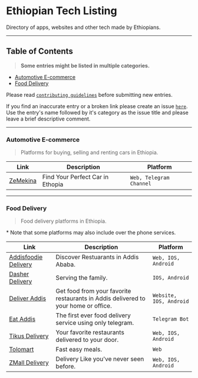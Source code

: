 # Ethiopian Tech Listing
Directory of apps, websites and other tech made by Ethiopians.

___

## Table of Contents

> **Some entries might be listed in multiple categories.** 

- [Automotive E-commerce](#automotive-e-commerce)
- [Food Delivery](#food-delivery)


Please read [`contributing guidelines`](https://github.com/harisonfekadu/ethiopian-tech/blob/main/contributing.md) before submitting new entries.

If you find an inaccurate entry or a broken link please create an issue [`here`](https://github.com/harisonfekadu/ethiopian-tech-listing/issues). Use the entry's name followed by it's category as the issue title and please leave a brief descriptive comment.

___

### Automotive E-commerce

> Platforms for buying, selling and renting cars in Ethiopia.

| Link | Description | Platform |
----------|----------|----
|  [ZeMekina](https://zemekina.com/) | Find Your Perfect Car in Ethopia | `Web, Telegram Channel` |

___

### Food Delivery

> Food delivery platforms in Ethiopia.

\* Note that some platforms may also include over the phone services.

| Link | Description | Platform |
----------|----------|----
|  [Addisfoodie Delivery](https://addisfoodie.com/) | Discover Restuarants in Addis Ababa. | `Web, IOS, Android` |
|  [Dasher Delivery](http://onelink.to/rrp45v) | Serving the family. | `IOS, Android` |
|  [Deliver Addis](https://tikusdelivery.com/) | Get food from your favorite restaurants in Addis delivered to your home or office. | `Website, IOS, Android` |
|  [Eat Addis](http://eataddis.com/) | The first ever food delivery service using only telegram. | `Telegram Bot` |
|  [Tikus Delivery](https://tikusdelivery.com/) | Your favorite restaurants delivered to your door. | `Web, IOS, Android` |
|  [Tolomart](https://tikusdelivery.com/) | Fast easy meals. | `Web` |
|  [ZMall Delivery](https://zmallshop.com/deliveries/addis-ababa) | Delivery Like you've never seen before. | `Web, IOS, Android` |


